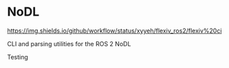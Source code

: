 # NoDL

https://img.shields.io/github/workflow/status/xyyeh/flexiv_ros2/flexiv%20ci

CLI and parsing utilities for the ROS 2 NoDL

Testing

